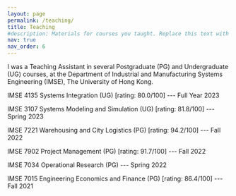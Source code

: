 ```yaml
---
layout: page
permalink: /teaching/
title: Teaching
#description: Materials for courses you taught. Replace this text with your description.
nav: true
nav_order: 6
---
```


I was a Teaching Assistant in several Postgraduate (PG) and Undergraduate (UG) courses, at the Department of Industrial and Manufacturing Systems Engineering (IMSE), The University of Hong Kong.

IMSE 4135 Systems Integration (UG) [rating: 80.0/100] --- Full Year 2023

IMSE 3107 Systems Modeling and Simulation (UG) [rating: 81.8/100] --- Spring 2023

IMSE 7221 Warehousing and City Logistics (PG) [rating: 94.2/100] --- Fall 2022 

IMSE 7902 Project Management (PG) [rating: 91.7/100] --- Fall 2022 

IMSE 7034 Operational Research (PG) --- Spring 2022

IMSE 7015 Engineering Economics and Finance (PG) [rating: 86.4/100] --- Fall 2021
